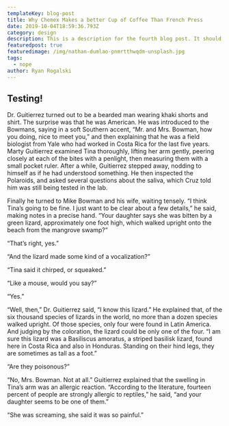 ```yaml
---
templateKey: blog-post
title: Why Chemex Makes a better Cup of Coffee Than French Press
date: 2019-10-04T18:59:36.793Z
category: design
description: This is a description for the fourth blog post. It should show up here.
featuredpost: true
featuredimage: /img/nathan-dumlao-pnmrtthwqdm-unsplash.jpg
tags:
  - nope
author: Ryan Rogalski
---
```

## Testing!

Dr. Guitierrez turned out to be a bearded man wearing khaki shorts and shirt. The surprise was that he was American. He was introduced to the Bowmans, saying in a soft Southern accent, “Mr. and Mrs. Bowman, how you doing, nice to meet you,” and then explaining that he was a field biologist from Yale who had worked in Costa Rica for the last five years. Marty Guitierrez examined Tina thoroughly, lifting her arm gently, peering closely at each of the bites with a penlight, then measuring them with a small pocket ruler. After a while, Guitierrez stepped away, nodding to himself as if he had understood something. He then inspected the Polaroids, and asked several questions about the saliva, which Cruz told him was still being tested in the lab.

Finally he turned to Mike Bowman and his wife, waiting tensely. “I think Tina’s going to be fine. I just want to be clear about a few details,” he said, making notes in a precise hand. “Your daughter says she was bitten by a green lizard, approximately one foot high, which walked upright onto the beach from the mangrove swamp?”

“That’s right, yes.”

“And the lizard made some kind of a vocalization?”

“Tina said it chirped, or squeaked.”

“Like a mouse, would you say?”

“Yes.”

“Well, then,” Dr. Guitierrez said, “I know this lizard.” He explained that, of the six thousand species of lizards in the world, no more than a dozen species walked upright. Of those species, only four were found in Latin America. And judging by the coloration, the lizard could be only one of the four. “I am sure this lizard was a Basiliscus amoratus, a striped basilisk lizard, found here in Costa Rica and also in Honduras. Standing on their hind legs, they are sometimes as tall as a foot.”

“Are they poisonous?”

“No, Mrs. Bowman. Not at all.” Guitierrez explained that the swelling in Tina’s arm was an allergic reaction. “According to the literature, fourteen percent of people are strongly allergic to reptiles,” he said, “and your daughter seems to be one of them.”

“She was screaming, she said it was so painful.”
